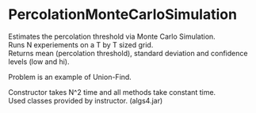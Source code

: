 # PercolationMonteCarloSimulation
  
Estimates the percolation threshold via Monte Carlo Simulation.  
Runs N experiements on a T by T sized grid.  
Returns mean (percolation threshold), standard deviation and confidence levels (low and hi). 
  
Problem is an example of Union-Find.  
  
Constructor takes N^2 time and all methods take constant time.  
Used classes provided by instructor. (algs4.jar)
